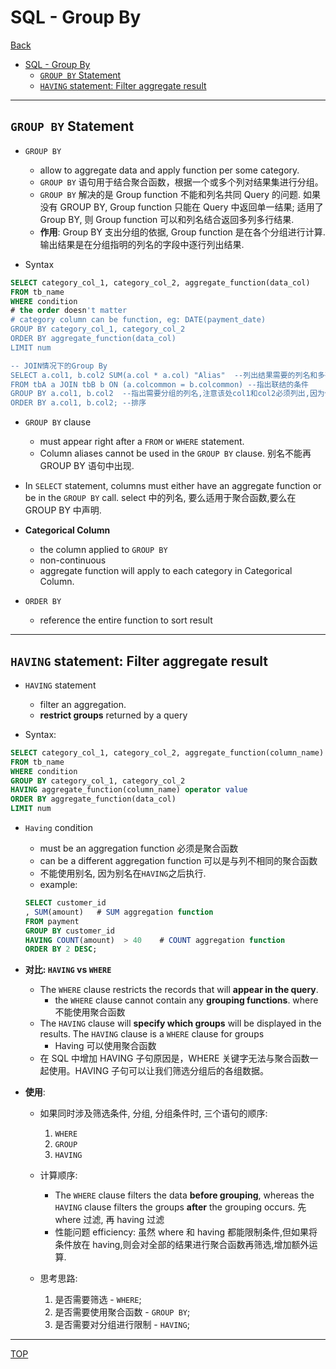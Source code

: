 # SQL - Group By

[Back](../index.md)

- [SQL - Group By](#sql---group-by)
  - [`GROUP BY` Statement](#group-by-statement)
  - [`HAVING` statement: Filter aggregate result](#having-statement-filter-aggregate-result)

---

## `GROUP BY` Statement

- `GROUP BY`

  - allow to aggregate data and apply function per some category.
  - `GROUP BY` 语句用于结合聚合函数，根据一个或多个列对结果集进行分组。
  - `GROUP BY` 解决的是 Group function 不能和列名共同 Query 的问题. 如果没有 GROUP BY, Group function 只能在 Query 中返回单一结果; 适用了 Group BY, 则 Group function 可以和列名结合返回多列多行结果.
  - **作用**: Group BY 支出分组的依据, Group function 是在各个分组进行计算. 输出结果是在分组指明的列名的字段中逐行列出结果.

- Syntax

```SQL
SELECT category_col_1, category_col_2, aggregate_function(data_col)
FROM tb_name
WHERE condition
# the order doesn't matter
# category column can be function, eg: DATE(payment_date)
GROUP BY category_col_1, category_col_2
ORDER BY aggregate_function(data_col)
LIMIT num

-- JOIN情况下的Group By
SELECT a.col1, b.col2 SUM(a.col * a.col) "Alias"  --列出结果需要的列名和多列函数
FROM tbA a JOIN tbB b ON (a.colcommon = b.colcommon) --指出联结的条件
GROUP BY a.col1, b.col2  --指出需要分组的列名,注意该处col1和col2必须列出,因为他们都在SELECT语句中出现
ORDER BY a.col1, b.col2; --排序
```

- `GROUP BY` clause
  - must appear right after a `FROM` or `WHERE` statement.
  - Column aliases cannot be used in the `GROUP BY` clause. 别名不能再 GROUP BY 语句中出现.
- In `SELECT` statement, columns must either have an aggregate function or be in the `GROUP BY` call. select 中的列名, 要么适用于聚合函数,要么在 GROUP BY 中声明.

- **Categorical Column**

  - the column applied to `GROUP BY`
  - non-continuous
  - aggregate function will apply to each category in Categorical Column.

- `ORDER BY`
  - reference the entire function to sort result

---

## `HAVING` statement: Filter aggregate result

- `HAVING` statement

  - filter an aggregation.
  - **restrict groups** returned by a query

- Syntax:

```SQL
SELECT category_col_1, category_col_2, aggregate_function(column_name)
FROM tb_name
WHERE condition
GROUP BY category_col_1, category_col_2
HAVING aggregate_function(column_name) operator value
ORDER BY aggregate_function(data_col)
LIMIT num
```

- `Having` condition

  - must be an aggregation function 必须是聚合函数
  - can be a different aggregation function 可以是与列不相同的聚合函数
  - 不能使用别名, 因为别名在`HAVING`之后执行.
  - example:

  ```sql
  SELECT customer_id
  , SUM(amount)   # SUM aggregation function
  FROM payment
  GROUP BY customer_id
  HAVING COUNT(amount)  > 40    # COUNT aggregation function
  ORDER BY 2 DESC;
  ```

- **对比: `HAVING` vs `WHERE`**

  - The `WHERE` clause restricts the records that will **appear in the query**.
    - the `WHERE` clause cannot contain any **grouping functions**. where 不能使用聚合函数
  - The `HAVING` clause will **specify which groups** will be displayed in the results. The `HAVING` clause is a `WHERE` clause for groups
    - Having 可以使用聚合函数
  - 在 SQL 中增加 HAVING 子句原因是，WHERE 关键字无法与聚合函数一起使用。HAVING 子句可以让我们筛选分组后的各组数据。

- **使用**:

  - 如果同时涉及筛选条件, 分组, 分组条件时, 三个语句的顺序:

    1. `WHERE`
    2. `GROUP`
    3. `HAVING`

  - 计算顺序:

    - The `WHERE` clause filters the data **before grouping**, whereas the `HAVING` clause filters the groups **after** the grouping occurs. 先 where 过滤, 再 having 过滤
    - 性能问题 efficiency: 虽然 where 和 having 都能限制条件,但如果将条件放在 having,则会对全部的结果进行聚合函数再筛选,增加额外运算.

  - 思考思路:
    1. 是否需要筛选 - `WHERE`;
    2. 是否需要使用聚合函数 - `GROUP BY`;
    3. 是否需要对分组进行限制 - `HAVING`;

---

[TOP](#sql---group-by)
